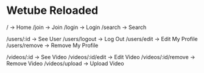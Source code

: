 # Wetube Reloaded

/ -> Home
/join -> Join
/login -> Login
/search -> Search

/users/:id -> See User
/users/logout -> Log Out
/users/edit -> Edit My Profile
/users/remove -> Remove My Profile

/videos/:id -> See Video
/videos/:id/edit -> Edit Video
/videos/:id/remove -> Remove Video
/videos/upload -> Upload Video
